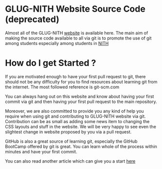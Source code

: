 # GLUG-NITH Website Source Code **(deprecated)**
Almost all of the GLUG-NITH [website][1] is available here. The main aim of making the source code available to all via git is to promote the use of git among students especially among students in [NITH][3]

# How do I get Started ?
If you are motivated enough to have your first pull request to git, there should not be any difficulty for you to find resources about learning git from the internet. The most followed reference is git-scm.com 

You can always hang out on this website and know about having your first commit via git and then having your first pull request to the main repository. 

Moreover, we are also committed to provide you any kind of help you require when using git and contributing to GLUG-NITH website via git. Contribution can be as small as adding some news item to changing the CSS layouts and stuff in the website. We will be very happy to see even the slightest change in website proposed by you via a pull request. 

GitHub is also a great source of learning git, especially the GitHub BootCamp offered by git is great. You can learn whole of the process within minutes and have your first commit.

You can also read another article which can give you a start [here][2] 

[1]: http://glug.nith.ac.in
[2]: http://glug.nith.ac.in/contribute.php
[3]: http://nith.ac.in
